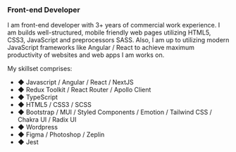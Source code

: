 ### Front-end Developer

I am front-end developer with 3+ years of commercial work experience.
I am builds well-structured, mobile friendly web pages utilizing HTML5, CSS3, JavaScript and preprocessors SASS. Also, I am up to utilizing modern JavaScript frameworks like Angular / React to achieve maximum productivity of websites and web apps I am works on.

My skillset comprises:
- ◆ Javascript / Angular / React / NextJS
- ◆ Redux Toolkit / React Router / Apollo Client
- ◆ TypeScript
- ◆ HTML5 / CSS3 / SCSS
- ◆ Bootstrap / MUI / Styled Components / Emotion / Tailwind CSS / Chakra UI / Radix UI
- ◆ Wordpress
- ◆ Figma / Photoshop / Zeplin
- ◆ Jest
